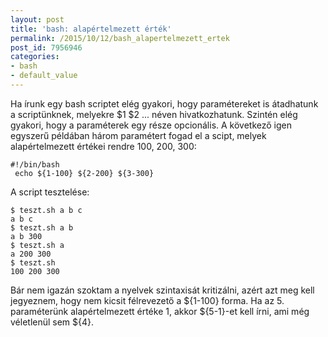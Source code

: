 ```yaml
---
layout: post
title: 'bash: alapértelmezett érték'
permalink: /2015/10/12/bash_alapertelmezett_ertek
post_id: 7956946
categories: 
- bash
- default_value
---
```


Ha írunk egy bash scriptet elég gyakori, hogy paramétereket is átadhatunk a scriptünknek, melyekre $1 $2 ... néven hivatkozhatunk. Szintén elég gyakori, hogy a paraméterek egy része opcionális. A következő igen egyszerű példában három paramétert fogad el a scipt, melyek alapértelmezett értékei rendre 100, 200, 300:

```
#!/bin/bash
 echo ${1-100} ${2-200} ${3-300}
```

A script tesztelése:

```
$ teszt.sh a b c
a b c
$ teszt.sh a b
a b 300
$ teszt.sh a
a 200 300
$ teszt.sh
100 200 300
```

Bár nem igazán szoktam a nyelvek szintaxisát kritizálni, azért azt meg kell jegyeznem, hogy nem kicsit félrevezető a ${1-100} forma. Ha az 5. paraméterünk alapértelmezett értéke 1, akkor ${5-1}-et kell írni, ami még véletlenül sem ${4}.